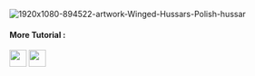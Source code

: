![1920x1080-894522-artwork-Winged-Hussars-Polish-hussar](https://user-images.githubusercontent.com/87335182/230729684-40871635-aa12-4014-8199-d42cb895a4f5.jpg)

<h4>More Tutorial :</h4>

<a href="https://medium.com/@febriandani00"><img src="https://i.postimg.cc/NFSQF6YD/download-1.png" alt="" width="30" height="30"></a>
<a href="https://www.grepper.com/profile/febrian-dani-ritonga"><img src="https://i.postimg.cc/YCjzcH7D/download-2.jpg" alt="" width="30" height="30"></a>
